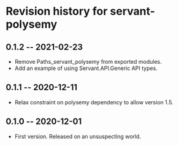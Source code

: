 # Revision history for servant-polysemy

## 0.1.2 -- 2021-02-23

* Remove Paths_servant_polysemy from exported modules.
* Add an example of using Servant.API.Generic API types.

## 0.1.1 -- 2020-12-11

* Relax constraint on polysemy dependency to allow version 1.5.

## 0.1.0 -- 2020-12-01

* First version. Released on an unsuspecting world.
